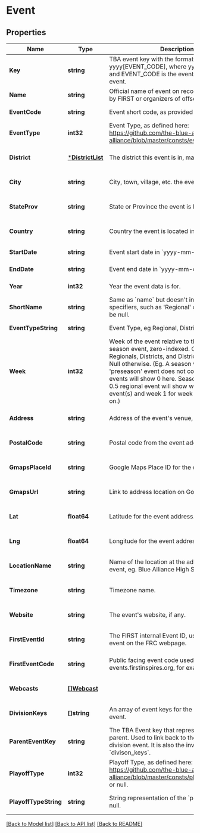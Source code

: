 # Event

## Properties
Name | Type | Description | Notes
------------ | ------------- | ------------- | -------------
**Key** | **string** | TBA event key with the format yyyy[EVENT_CODE], where yyyy is the year, and EVENT_CODE is the event code of the event. | [default to null]
**Name** | **string** | Official name of event on record either provided by FIRST or organizers of offseason event. | [default to null]
**EventCode** | **string** | Event short code, as provided by FIRST. | [default to null]
**EventType** | **int32** | Event Type, as defined here: https://github.com/the-blue-alliance/the-blue-alliance/blob/master/consts/event_type.py#L2 | [default to null]
**District** | [***DistrictList**](District_List.md) | The district this event is in, may be null. | [optional] [default to null]
**City** | **string** | City, town, village, etc. the event is located in. | [optional] [default to null]
**StateProv** | **string** | State or Province the event is located in. | [optional] [default to null]
**Country** | **string** | Country the event is located in. | [optional] [default to null]
**StartDate** | **string** | Event start date in &#x60;yyyy-mm-dd&#x60; format. | [default to null]
**EndDate** | **string** | Event end date in &#x60;yyyy-mm-dd&#x60; format. | [default to null]
**Year** | **int32** | Year the event data is for. | [default to null]
**ShortName** | **string** | Same as &#x60;name&#x60; but doesn&#39;t include event specifiers, such as &#39;Regional&#39; or &#39;District&#39;. May be null. | [optional] [default to null]
**EventTypeString** | **string** | Event Type, eg Regional, District, or Offseason. | [default to null]
**Week** | **int32** | Week of the event relative to the first official season event, zero-indexed. Only valid for Regionals, Districts, and District Championships. Null otherwise. (Eg. A season with a week 0 &#39;preseason&#39; event does not count, and week 1 events will show 0 here. Seasons with a week 0.5 regional event will show week 0 for those event(s) and week 1 for week 1 events and so on.) | [optional] [default to null]
**Address** | **string** | Address of the event&#39;s venue, if available. | [optional] [default to null]
**PostalCode** | **string** | Postal code from the event address. | [optional] [default to null]
**GmapsPlaceId** | **string** | Google Maps Place ID for the event address. | [optional] [default to null]
**GmapsUrl** | **string** | Link to address location on Google Maps. | [optional] [default to null]
**Lat** | **float64** | Latitude for the event address. | [optional] [default to null]
**Lng** | **float64** | Longitude for the event address. | [optional] [default to null]
**LocationName** | **string** | Name of the location at the address for the event, eg. Blue Alliance High School. | [optional] [default to null]
**Timezone** | **string** | Timezone name. | [optional] [default to null]
**Website** | **string** | The event&#39;s website, if any. | [optional] [default to null]
**FirstEventId** | **string** | The FIRST internal Event ID, used to link to the event on the FRC webpage. | [optional] [default to null]
**FirstEventCode** | **string** | Public facing event code used by FIRST (on frc-events.firstinspires.org, for example) | [optional] [default to null]
**Webcasts** | [**[]Webcast**](Webcast.md) |  | [optional] [default to null]
**DivisionKeys** | **[]string** | An array of event keys for the divisions at this event. | [optional] [default to null]
**ParentEventKey** | **string** | The TBA Event key that represents the event&#39;s parent. Used to link back to the event from a division event. It is also the inverse relation of &#x60;divison_keys&#x60;. | [optional] [default to null]
**PlayoffType** | **int32** | Playoff Type, as defined here: https://github.com/the-blue-alliance/the-blue-alliance/blob/master/consts/playoff_type.py#L4, or null. | [optional] [default to null]
**PlayoffTypeString** | **string** | String representation of the &#x60;playoff_type&#x60;, or null. | [optional] [default to null]

[[Back to Model list]](../README.md#documentation-for-models) [[Back to API list]](../README.md#documentation-for-api-endpoints) [[Back to README]](../README.md)



